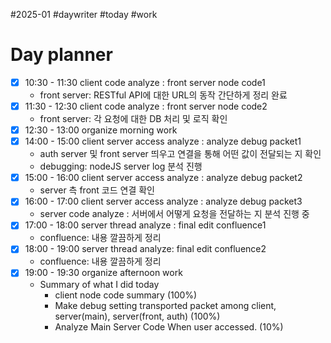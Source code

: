 #2025-01 #daywriter #today #work
# Day planner

- [x] 10:30 - 11:30 client code analyze : front server node code1
	- front server: RESTful API에 대한 URL의 동작 간단하게 정리 완료
- [x] 11:30 - 12:30 client code analyze : front server node code2
	- front server: 각 요청에 대한 DB 처리 및 로직 확인
- [x] 12:30 - 13:00 organize morning work
- [x] 14:00 - 15:00 client server access analyze : analyze debug packet1
	- auth server 및 front server 띄우고 연결을 통해 어떤 값이 전달되는 지 확인
	- debugging: nodeJS server log 분석 진행
- [x] 15:00 - 16:00 client server access analyze : analyze debug packet2
	- server 측 front 코드 연결 확인
- [x] 16:00 - 17:00 client server access analyze : analyze debug packet3
	- server code analyze : 서버에서 어떻게 요청을 전달하는 지 분석 진행 중
- [x] 17:00 - 18:00 server thread analyze : final edit confluence1
	- confluence: 내용 깔끔하게 정리
- [x] 18:00 - 19:00 server thread analyze: final edit confluence2
	- confluence: 내용 깔끔하게 정리
- [x] 19:00 - 19:30 organize afternoon work
	- Summary of what I did today
		- client node code summary (100%)
		- Make debug setting transported packet among client, server(main), server(front, auth) (100%)
		- Analyze Main Server Code When user accessed. (10%)
